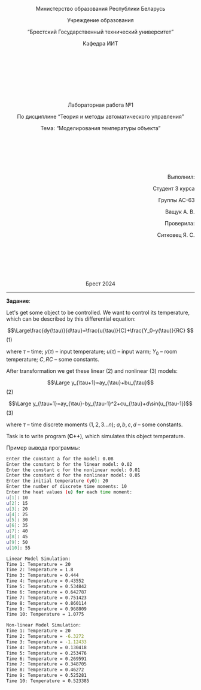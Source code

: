 
<p align="center"> Министерство образования Республики Беларусь</p>
<p align="center">Учреждение образования</p>
<p align="center">“Брестский Государственный технический университет”</p>
<p align="center">Кафедра ИИТ</p>
<br><br><br><br><br><br><br>
<p align="center">Лабораторная работа №1</p>
<p align="center">По дисциплине “Теория и методы автоматического управления”</p>
<p align="center">Тема: “Моделирования температуры объекта”</p>
<br><br><br><br><br>
<p align="right">Выполнил:</p>
<p align="right">Студент 3 курса</p>
<p align="right">Группы АС-63</p>
<p align="right">Ващук А. В.</p>
<p align="right">Проверила:</p>
<p align="right">Ситковец Я. С.</p>
<br><br><br><br><br>
<p align="center">Брест 2024</p>

---

**Задание**:

Let's get some object to be controlled. We want to control its temperature, which can be described by this differential equation:

$$\Large\frac{dy(\tau)}{d\tau}=\frac{u(\tau)}{C}+\frac{Y_0-y(\tau)}{RC} $$ (1)

where $\tau$ – time; $y(\tau)$ – input temperature; $u(\tau)$ – input warm; $Y_0$ – room temperature; $C,RC$ – some constants.

After transformation we get these linear (2) and nonlinear (3) models:

$$\Large y_{\tau+1}=ay_{\tau}+bu_{\tau}$$ (2)

$$\Large y_{\tau+1}=ay_{\tau}-by_{\tau-1}^2+cu_{\tau}+d\sin(u_{\tau-1})$$ (3)

where $\tau$ – time discrete moments ($1,2,3{\dots}n$); $a,b,c,d$ – some constants.

Task is to write program (**С++**), which simulates this object temperature.

Пример вывода программы:

``` bash
Enter the constant a for the model: 0.08
Enter the constant b for the linear model: 0.02
Enter the constant c for the nonlinear model: 0.01
Enter the constant d for the nonlinear model: 0.05
Enter the initial temperature (y0): 20
Enter the number of discrete time moments: 10
Enter the heat values (u) for each time moment:
u[1]: 10 
u[2]: 15
u[3]: 20
u[4]: 25
u[5]: 30
u[6]: 35
u[7]: 40
u[8]: 45
u[9]: 50
u[10]: 55

Linear Model Simulation:
Time 1: Temperature = 20
Time 2: Temperature = 1.8
Time 3: Temperature = 0.444
Time 4: Temperature = 0.43552
Time 5: Temperature = 0.534842
Time 6: Temperature = 0.642787
Time 7: Temperature = 0.751423
Time 8: Temperature = 0.860114
Time 9: Temperature = 0.968809
Time 10: Temperature = 1.0775

Non-linear Model Simulation:
Time 1: Temperature = 20
Time 2: Temperature = -6.3272
Time 3: Temperature = -1.12433
Time 4: Temperature = 0.130418
Time 5: Temperature = 0.253476
Time 6: Temperature = 0.269591
Time 7: Temperature = 0.348705
Time 8: Temperature = 0.46272
Time 9: Temperature = 0.525281
Time 10: Temperature = 0.523385
```
